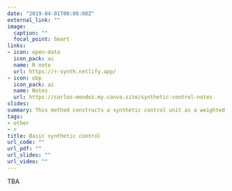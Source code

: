 ```yaml
---
date: "2019-04-01T00:00:00Z"
external_link: ""
image:
  caption: ""
  focal_point: Smart
links:
- icon: open-data
  icon_pack: ai
  name: R note
  url: https://r-synth.netlify.app/
- icon: obp
  icon_pack: ai
  name: Notes
  url: https://carlos-mendez.my.canva.site/synthetic-control-notes
slides: 
summary: This method constructs a synthetic control unit as a weighted average of available control units that best approximate the relevant characteristics of the treated unit prior to the treatment.
tags:
- other
- r
title: Basic synthetic control 
url_code: ""
url_pdf: ""
url_slides: ""
url_video: ""
---
```


TBA

